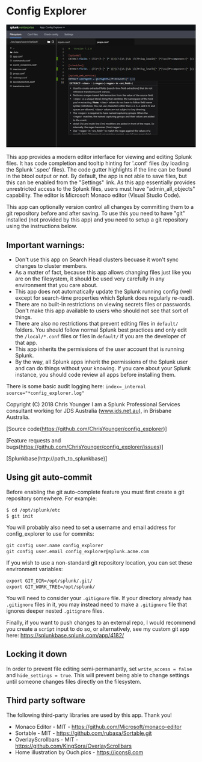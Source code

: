 # Config Explorer

![screenshot](README/screenshot1.png)

This app provides a modern editor interface for viewing and editing Splunk files. It has code completion and 
tooltip hinting for '.conf' files (by loading the Splunk '.spec' files). The code gutter highlights if the 
line can be found in the btool output or not.  By default, the app is not able to save files, but this can
be enabled from the "Settings" link. As this app essentially provides unrestricted access to the Splunk files, 
users must have "admin_all_objects" capability. The editor is Microsoft Monaco editor (Visual Studio Code).

This app can optionally version control all changes by committing them to a git repository before and after 
saving. To use this you need to have "git" installed (not provided by this app) and you need to setup a git 
repository using the instructions below.


## Important warnings:

* Don't use this app on Search Head clusters becuase it won't sync changes to cluster members. 
* As a matter of fact, because this app allows changing files just like you are on the filesystem, it should be 
used very carefully in any environment that you care about. 
* This app does not automatically update the Splunk running config (well except for search-time properties which
Splunk does regularly re-read).
* There are no built-in restrictions on viewing secrets files or passwords. Don't make this app available to 
users who should not see that sort of things.
* There are also no restrictions that prevent editing files in `default/` folders. You should follow normal Splunk 
best practices and only edit the `/local/*.conf` files or files in `default/` if you are the developer of that app.
* This app inherits the permissions of the user account that is running Splunk.
* By the way, all Splunk apps inherit the permissions of the Splunk user and can do things without your knowing. If 
you care about your Splunk instance, you should code review all apps before installing them.


There is some basic audit logging here: `index=_internal source="*config_explorer.log"`


Copyright (C) 2018 Chris Younger
I am a Splunk Professional Services consultant working for JDS Australia (www.jds.net.au), in Brisbane Australia. 


[Source code(https://github.com/ChrisYounger/config_explorer)] 

[Feature requests and bugs(https://github.com/ChrisYounger/config_explorer/issues)] 

[Splunkbase(http://path_to_splunkbase)]


  
## Using git auto-commit
Before enabling the git auto-complete feature you must first create a git repository somewhere. For example: 

```
$ cd /opt/splunk/etc
$ git init
```

You will probably also need to set a username and email address for config_explorer to use for commits:

```
git config user.name config_explorer
git config user.email config_explorer@splunk.acme.com
```

If you wish to use a non-standard git repository location, you can set these environment variables:

```
export GIT_DIR=/opt/splunk/.git/
export GIT_WORK_TREE=/opt/splunk/
```

You will need to consider your `.gitignore` file. If your directory already has `.gitignore` files in it, you 
may instead need to make a `.gitignore` file that ignores deeper nested `.gitignore` files.

Finally, if you want to push changes to an external repo, I would recommend you create a `script` input 
to do so, or alternatively, see my custom git app here: https://splunkbase.splunk.com/app/4182/


## Locking it down

In order to prevent file editing semi-permanantly, set `write_access = false`  and `hide_settings = true`.
This will prevent being able to change settings until someone changes files directly on the filesystem. 


## Third party software

The following third-party libraries are used by this app. Thank you!

* Monaco Editor - MIT - https://github.com/Microsoft/monaco-editor
* Sortable - MIT - https://github.com/rubaxa/Sortable.git
* OverlayScrollbars - MIT - https://github.com/KingSora/OverlayScrollbars
* Home illustration by Ouch.pics - https://icons8.com
